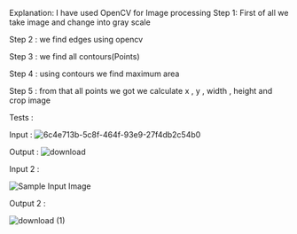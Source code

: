Explanation: 
I have used OpenCV for Image processing
Step 1: First of all we take image and change into gray scale 

Step 2 : we find edges using opencv 

Step 3 : we find all contours(Points) 

Step 4 : using contours we find maximum area

Step 5 : from that all points we got we calculate x , y , width , height and crop image


Tests : 

Input : 
![6c4e713b-5c8f-464f-93e9-27f4db2c54b0](https://user-images.githubusercontent.com/75676675/147563598-c63f9bdf-515e-482a-b3ff-84c43bbc4580.png)

Output : 
![download](https://user-images.githubusercontent.com/75676675/147563635-2d9a78b1-277b-4f8b-879d-4816109cb41b.png)

Input 2 :

![Sample Input Image](https://user-images.githubusercontent.com/75676675/147563652-87860bdc-de66-444f-95a1-2d8318ff8d6a.jpeg)

Output 2 :

![download (1)](https://user-images.githubusercontent.com/75676675/147563832-21ad3a5e-f449-4add-b09c-04e12a4b5925.png)


